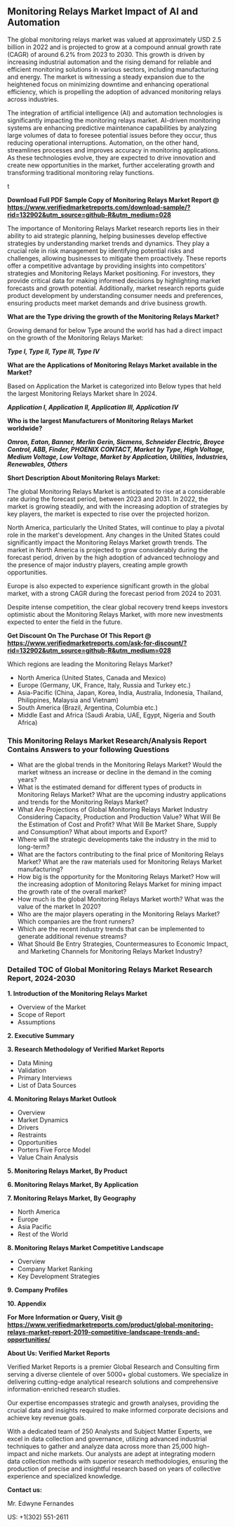 <h2>Monitoring Relays Market Impact of AI and Automation</h2><p>The global monitoring relays market was valued at approximately USD 2.5 billion in 2022 and is projected to grow at a compound annual growth rate (CAGR) of around 6.2% from 2023 to 2030. This growth is driven by increasing industrial automation and the rising demand for reliable and efficient monitoring solutions in various sectors, including manufacturing and energy. The market is witnessing a steady expansion due to the heightened focus on minimizing downtime and enhancing operational efficiency, which is propelling the adoption of advanced monitoring relays across industries.</p><p>The integration of artificial intelligence (AI) and automation technologies is significantly impacting the monitoring relays market. AI-driven monitoring systems are enhancing predictive maintenance capabilities by analyzing large volumes of data to foresee potential issues before they occur, thus reducing operational interruptions. Automation, on the other hand, streamlines processes and improves accuracy in monitoring applications. As these technologies evolve, they are expected to drive innovation and create new opportunities in the market, further accelerating growth and transforming traditional monitoring relay functions.</p>t</p><p id="" class=""><strong>Download Full PDF Sample Copy of Monitoring Relays Market Report @ <a href="https://www.verifiedmarketreports.com/download-sample/?rid=132902&utm_source=github-R&utm_medium=028" target="_blank">https://www.verifiedmarketreports.com/download-sample/?rid=132902&utm_source=github-R&utm_medium=028</a></strong></p><p>The importance of&nbsp;Monitoring Relays Market research reports lies in their ability to aid strategic planning, helping businesses develop effective strategies by understanding market trends and dynamics. They play a crucial role in risk management by identifying potential risks and challenges, allowing businesses to mitigate them proactively. These reports offer a competitive advantage by providing insights into competitors' strategies and Monitoring Relays Market positioning. For investors, they provide critical data for making informed decisions by highlighting market forecasts and growth potential. Additionally, market research reports guide product development by understanding consumer needs and preferences, ensuring products meet market demands and drive business growth.</p><p><strong>What are the&nbsp;Type driving the growth of the Monitoring Relays Market?</strong></p><p id="" class="">Growing demand for below Type around the world has had a direct impact on the growth of the Monitoring Relays Market:</p><em><strong>Type I, Type II, Type III, Type IV</strong></em></p><strong>What are the&nbsp;Applications&nbsp;of Monitoring Relays Market available in the Market?</strong></p><p id="" class="">Based on Application the Market is categorized into Below types that held the largest Monitoring Relays Market share In 2024.</p><em><strong>Application I, Application II, Application III, Application IV</strong></em></p><strong>Who is the largest Manufacturers of Monitoring Relays Market worldwide?</strong></p><p><em><strong>Omron, Eaton, Banner, Merlin Gerin, Siemens, Schneider Electric, Broyce Control, ABB, Finder, PHOENIX CONTACT, Market by Type, High Voltage, Medium Voltage, Low Voltage, Market by Application, Utilities, Industries, Renewables, Others</strong></em></p><p id="" class=""><strong>Short Description About Monitoring Relays Market:</strong></p><p>The global Monitoring Relays Market is anticipated to rise at a considerable rate during the forecast period, between 2023 and 2031. In 2022, the market is growing steadily, and with the increasing adoption of strategies by key players, the market is expected to rise over the projected horizon.</p><p>North America, particularly the United States, will continue to play a pivotal role in the market's development. Any changes in the United States could significantly impact the Monitoring Relays Market growth trends. The market in North America is projected to grow considerably during the forecast period, driven by the high adoption of advanced technology and the presence of major industry players, creating ample growth opportunities.</p><p>Europe is also expected to experience significant growth in the global market, with a strong CAGR during the forecast period from 2024 to 2031.</p><p>Despite intense competition, the clear global recovery trend keeps investors optimistic about the Monitoring Relays Market, with more new investments expected to enter the field in the future.</p><p id="" class=""><strong>Get Discount On The Purchase Of This Report @ <a href="https://www.verifiedmarketreports.com/ask-for-discount/?rid=132902&utm_source=github-R&utm_medium=028" target="_blank">https://www.verifiedmarketreports.com/ask-for-discount/?rid=132902&utm_source=github-R&utm_medium=028</a></strong></p>Which regions are leading the Monitoring Relays Market?</p><ul><li>North America (United States, Canada and Mexico)</li><li>Europe (Germany, UK, France, Italy, Russia and Turkey etc.)</li><li>Asia-Pacific (China, Japan, Korea, India, Australia, Indonesia, Thailand, Philippines, Malaysia and Vietnam)</li><li>South America (Brazil, Argentina, Columbia etc.)</li><li>Middle East and Africa (Saudi Arabia, UAE, Egypt, Nigeria and South Africa)</li></ul><h3 id="" class="">This Monitoring Relays Market Research/Analysis Report Contains Answers to your following Questions</h3><ul><li>What are the global trends in the Monitoring Relays Market? Would the market witness an increase or decline in the demand in the coming years?</li><li>What is the estimated demand for different types of products in Monitoring Relays Market? What are the upcoming industry applications and trends for the Monitoring Relays Market?</li><li>What Are Projections of Global Monitoring Relays Market Industry Considering Capacity, Production and Production Value? What Will Be the Estimation of Cost and Profit? What Will Be Market Share, Supply and Consumption? What about imports and Export?</li><li>Where will the strategic developments take the industry in the mid to long-term?</li><li>What are the factors contributing to the final price of Monitoring Relays Market? What are the raw materials used for Monitoring Relays Market manufacturing?</li><li>How big is the opportunity for the Monitoring Relays Market? How will the increasing adoption of Monitoring Relays Market for mining impact the growth rate of the overall market?</li><li>How much is the global Monitoring Relays Market worth? What was the value of the market In 2020?</li><li>Who are the major players operating in the Monitoring Relays Market? Which companies are the front runners?</li><li>Which are the recent industry trends that can be implemented to generate additional revenue streams?</li><li>What Should Be Entry Strategies, Countermeasures to Economic Impact, and Marketing Channels for Monitoring Relays Market Industry?</li></ul><h3 id="" class="">Detailed TOC of Global Monitoring Relays Market Research Report, 2024-2030</h3><p id="" class=""><strong>1. Introduction of the Monitoring Relays Market</strong></p><ul><li>Overview of the Market</li><li>Scope of Report</li><li>Assumptions</li></ul><p id="" class=""><strong>2. Executive Summary</strong></p><p id="" class=""><strong>3. Research Methodology of Verified Market Reports</strong></p><ul><li>Data Mining</li><li>Validation</li><li>Primary Interviews</li><li>List of Data Sources</li></ul><p id="" class=""><strong>4. Monitoring Relays Market Outlook</strong></p><ul><li>Overview</li><li>Market Dynamics</li><li>Drivers</li><li>Restraints</li><li>Opportunities</li><li>Porters Five Force Model</li><li>Value Chain Analysis</li></ul><p id="" class=""><strong>5. Monitoring Relays Market, By Product</strong></p><p id="" class=""><strong>6. Monitoring Relays Market, By Application</strong></p><p id="" class=""><strong>7. Monitoring Relays Market, By Geography</strong></p><ul><li>North America</li><li>Europe</li><li>Asia Pacific</li><li>Rest of the World</li></ul><p id="" class=""><strong>8. Monitoring Relays Market Competitive Landscape</strong></p><ul><li>Overview</li><li>Company Market Ranking</li><li>Key Development Strategies</li></ul><p id="" class=""><strong>9. Company Profiles</strong></p><p id="" class=""><strong>10. Appendix</strong></p><p id="" class=""><strong>For More Information or Query, Visit @ <a href="https://www.verifiedmarketreports.com/product/global-monitoring-relays-market-report-2019-competitive-landscape-trends-and-opportunities/" target="_blank">https://www.verifiedmarketreports.com/product/global-monitoring-relays-market-report-2019-competitive-landscape-trends-and-opportunities/</a></strong></p><p id="" class=""><strong>About Us: Verified Market Reports</strong></p><p id="" class="">Verified Market Reports is a premier Global Research and Consulting firm serving a diverse clientele of over 5000+ global customers. We specialize in delivering cutting-edge analytical research solutions and comprehensive information-enriched research studies.</p><p id="" class="">Our expertise encompasses strategic and growth analyses, providing the crucial data and insights required to make informed corporate decisions and achieve key revenue goals.</p><p id="" class="">With a dedicated team of 250 Analysts and Subject Matter Experts, we excel in data collection and governance, utilizing advanced industrial techniques to gather and analyze data across more than 25,000 high-impact and niche markets. Our analysts are adept at integrating modern data collection methods with superior research methodologies, ensuring the production of precise and insightful research based on years of collective experience and specialized knowledge.</p><p id="" class=""><strong>Contact us:</strong></p><p id="" class="">Mr. Edwyne Fernandes</p><p id="" class="">US: +1(302) 551-2611</p>